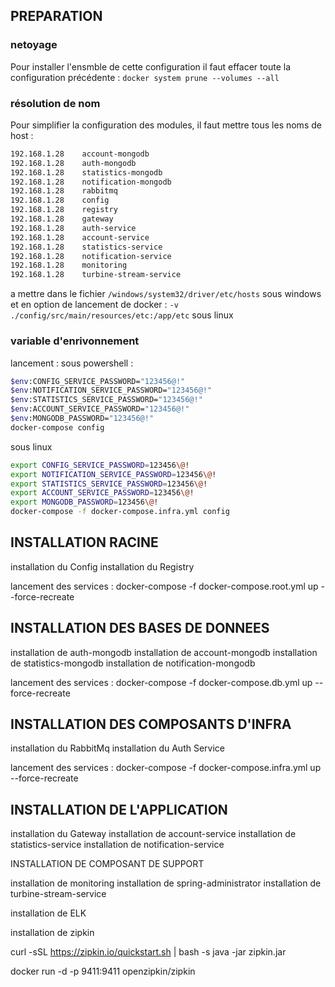 ## PREPARATION

### netoyage
Pour installer l'ensmble de cette configuration il faut effacer toute la configuration précédente : `docker system prune --volumes --all`

### résolution de nom
Pour simplifier la configuration des modules, il faut mettre tous les noms de host :
```bash
192.168.1.28 	account-mongodb
192.168.1.28 	auth-mongodb
192.168.1.28 	statistics-mongodb
192.168.1.28 	notification-mongodb
192.168.1.28 	rabbitmq
192.168.1.28 	config
192.168.1.28 	registry
192.168.1.28 	gateway
192.168.1.28 	auth-service
192.168.1.28 	account-service
192.168.1.28 	statistics-service
192.168.1.28 	notification-service
192.168.1.28 	monitoring
192.168.1.28 	turbine-stream-service
```

a mettre dans le fichier `/windows/system32/driver/etc/hosts` sous windows et en option de lancement de docker : `-v ./config/src/main/resources/etc:/app/etc` sous linux

### variable d'enrivonnement
lancement :
sous powershell :
```bash
$env:CONFIG_SERVICE_PASSWORD="123456@!"
$env:NOTIFICATION_SERVICE_PASSWORD="123456@!"
$env:STATISTICS_SERVICE_PASSWORD="123456@!"
$env:ACCOUNT_SERVICE_PASSWORD="123456@!"
$env:MONGODB_PASSWORD="123456@!"
docker-compose config
```

sous linux 
```bash
export CONFIG_SERVICE_PASSWORD=123456\@!
export NOTIFICATION_SERVICE_PASSWORD=123456\@!
export STATISTICS_SERVICE_PASSWORD=123456\@!
export ACCOUNT_SERVICE_PASSWORD=123456\@!
export MONGODB_PASSWORD=123456\@!
docker-compose -f docker-compose.infra.yml config
```


## INSTALLATION RACINE

installation du Config
installation du Registry

lancement des services :
docker-compose -f  docker-compose.root.yml up --force-recreate

## INSTALLATION DES BASES DE DONNEES

installation de auth-mongodb
installation de account-mongodb
installation de statistics-mongodb
installation de notification-mongodb

lancement des services :
docker-compose -f  docker-compose.db.yml up --force-recreate


## INSTALLATION DES COMPOSANTS D'INFRA

installation du RabbitMq
installation du Auth Service 

lancement des services :
docker-compose -f  docker-compose.infra.yml up --force-recreate


## INSTALLATION DE L'APPLICATION

installation du Gateway
installation de account-service
installation de statistics-service
installation de notification-service

INSTALLATION DE COMPOSANT DE SUPPORT

installation de monitoring
installation de spring-administrator
installation de turbine-stream-service

installation de ELK


installation de zipkin

curl -sSL https://zipkin.io/quickstart.sh | bash -s
java -jar zipkin.jar

docker run -d -p 9411:9411 openzipkin/zipkin